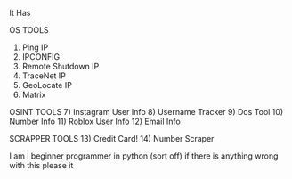 It Has

OS TOOLS
1) Ping IP
2) IPCONFIG
3) Remote Shutdown IP
4) TraceNet IP
5) GeoLocate IP
6) Matrix

OSINT TOOLS
7) Instagram User Info
8) Username Tracker
9) Dos Tool
10) Number Info
11) Roblox User Info
12) Email Info

SCRAPPER TOOLS
13) Credit Card!
14) Number Scraper

I am i beginner programmer in python (sort off) if there is anything wrong with this please it
